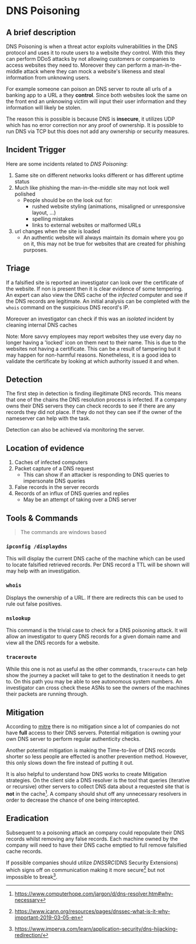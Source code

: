 # DNS Poisoning
## A brief description
DNS Poisoning is when a threat actor exploits vulnerabilities in the DNS protocol and uses it to route users to a website *they* control. With this they can perform DDoS attacks by not allowing customers or companies to access websites they need to. Moreover they can perform a man-in-the-middle attack where they can mock a website's likeness and steal information from unknowing users. 

For example someone can poison an DNS server to route all urls of a banking app to a URL a they **control**. Since both websites look the same on the front end an unknowing victim will input their user information and they information will likely be stolen. 

The reason this is possible is because DNS is **insecure**, it utilizes UDP which has no error correction nor any proof of ownership. It is possible to run DNS via TCP but this does not add any ownership or security measures.

## Incident Trigger 
Here are some incidents related to *DNS Poisoning*:
1. Same site on different networks looks different or has different uptime status
2. Much like phishing the man-in-the-middle site may not look well polished
	+ People should be on the look out for:
		+ rushed website styling (animations, misaligned or unresponsive layout, ...)
		+ spelling mistakes
		+ links to external websites or malformed URLs
3. url changes when the site is loaded
	+ An authentic website will always maintain its domain where you go on it, this may not be true for websites that are created for phishing purposes. 	

##  Triage
If a falsified site is reported an investigator can look over the certificate of the website. If non is present then it is clear evidence of some tempering. An expert can also view the DNS cache of the *infected* computer and see if the DNS records are legitimate. An initial analysis can be completed with the `whois` command on the suspicious DNS record's IP.  

Moreover an investigator can check if this was an *isolated* incident by cleaning internal DNS caches 

Note: More savvy employees may report websites they use every day no longer having a 'locked' icon on them next to their name. This is due to the websites not having a certificate. This can be a result of tampering but it may happen for non-harmful reasons. Nonetheless, it is a good idea to validate the certificate by looking at which authority issued it and when. 

## Detection 
The first step in detection is finding illegitimate DNS records. This means that one of the chains the DNS resolution process is infected. If a company owns their DNS servers they can check records to see if there are any records they did not place. If they do not they can see if the owner of the nameserver can help with the task. 

Detection can also be achieved via monitoring the server.  
## Location of evidence
1. Caches of infected computers
2. Packet capture of a DNS request 
	+ This can show if an attacker is responding to DNS queries to impersonate DNS queries
3. False records in the server records
4. Records of an influx of DNS queries and replies
	+ May be an attempt of taking over a DNS server	
## Tools & Commands
> The commands are windows based
### `ipconfig /displaydns`
This will display the current DNS cache of the machine which can be used to locate falsified retrieved records. Per DNS record a TTL will be shown will may help with an investigation. 

### `whois`
Displays the ownership of a URL. If there are redirects this can be used to rule out false positives.

### `nslookup`
This command is the trivial case to check for a DNS poisoning attack. It will allow an investigator to query DNS records for a given domain name and view all the DNS records for a website. 

### `traceroute`
While this one is not as useful as the other commands, `traceroute` can help show the journey a packet will take to get to the destination it needs to get to. On this path you may be able to see autonomous system numbers. An investigator can cross check these ASNs to see the owners of the machines their packets are running through.   

## Mitigation
According to [mitre](http://attack.mitre.org/techniques/T1584/002/) there is no mitigation since a lot of companies do not have **full** access to their DNS servers. Potential mitigation is owning your own DNS server to perform regular authenticity checks.

Another potential mitigation is making the Time-to-live of DNS records shorter so less people are effected is another prevention method. However, this only slows down the fire instead of putting it out. 

It is also helpful to understand how DNS works to create Mitigation strategies. On the client side a DNS resolver is the tool that queries (iterative or recursive) other servers to collect DNS data about a requested site that is **not** in the cache[^1]. A company should shut off any unnecessary resolvers in order to decrease the chance of one being intercepted. 

## Eradication
Subsequent to a poisoning attack an company could repopulate their DNS records whilst removing any false records. Each machine owned by the company will need to have their DNS cache emptied to full remove falsified cache records. 

If possible companies should utilize *DNSSRC*(DNS Security Extensions) which signs off on communication making it more secure[^2] but not impossible to break[^3]. 


[^1]: https://www.computerhope.com/jargon/d/dns-resolver.htm#why-necessary
[^2]: https://www.icann.org/resources/pages/dnssec-what-is-it-why-important-2019-03-05-en
[^3]: https://www.imperva.com/learn/application-security/dns-hijacking-redirection/